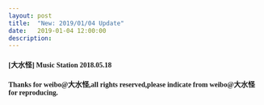 ```yaml
---
layout: post
title:  "New: 2019/01/04 Update"
date:   2019-01-04 12:00:00
description: 
---
```


#### <font face="Microsoft YaHei UI">[大水怪] Music Station 2018.05.18</font>  

<ul></ul>

#### <font face="Microsoft YaHei UI">Thanks for weibo@大水怪,all rights reserved,please indicate from weibo@大水怪 for reproducing.</font>  
